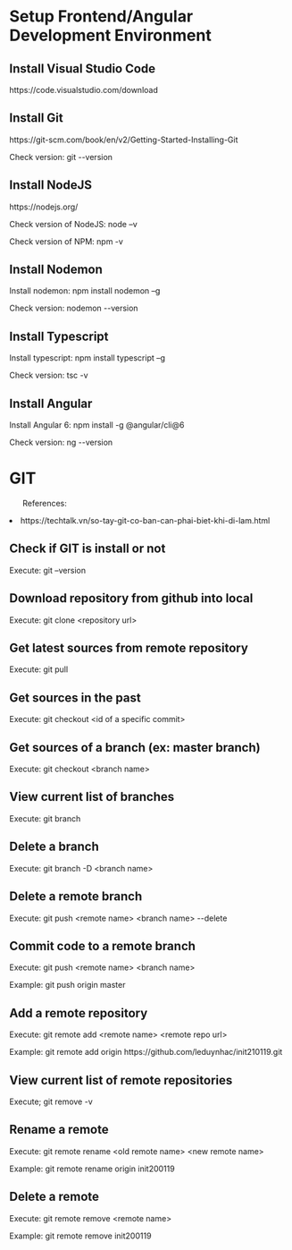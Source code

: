 <h1>Setup Frontend/Angular Development Environment</h1>

<h2>Install Visual Studio Code</h2>
https://code.visualstudio.com/download
<h2>Install Git</h2>
<p>https://git-scm.com/book/en/v2/Getting-Started-Installing-Git</p>
<p>Check version: git --version</p>
<h2>Install NodeJS</h2>
<p>https://nodejs.org/</p>
<p>Check version of NodeJS: node –v</p>
<p>Check version of NPM: npm -v</p>
<h2>Install Nodemon</h2>
<p>Install nodemon: npm install nodemon –g</p>
<p>Check version: nodemon --version</p>
<h2>Install Typescript</h2>
<p>Install typescript: npm install typescript –g</p>
<p>Check version: tsc -v</p>
<h2>Install Angular</h2>
<p>Install Angular 6: npm install -g @angular/cli@6</p>
<p>Check version: ng --version</p>

<h1>GIT</h1>
<ul>References:</ul>
<li>https://techtalk.vn/so-tay-git-co-ban-can-phai-biet-khi-di-lam.html</li>
<h2>Check if GIT is install or not</h2>
<p>Execute: git –version</p>
<h2>Download repository from github into local</h2>
<p>Execute: git clone &lt;repository url&gt;</p>
<h2>Get latest sources from remote repository</h2>
<p>Execute: git pull</p>
<h2>Get sources in the past</h2>
<p>Execute: git checkout &lt;id of a specific commit&gt;</p>
<h2>Get sources of a branch (ex: master branch)</h2>
<p>Execute: git checkout &lt;branch name&gt;</p>
<h2>View current list of branches</h2>
<p>Execute: git branch</p>
<h2>Delete a branch</h2>
<p>Execute: git branch -D &lt;branch name&gt;</p>
<h2>Delete a remote branch</h2>
<p>Execute: git push &lt;remote name&gt; &lt;branch name&gt; --delete</p>
<h2>Commit code to a remote branch</h2>
<p>Execute: git push &lt;remote name&gt; &lt;branch name&gt;</p>
<p>Example: git push origin master</p>
<h2>Add a remote repository</h2>
<p>Execute: git remote add &lt;remote name&gt; &lt;remote repo url&gt;</p>
<p>Example: git remote add origin https://github.com/leduynhac/init210119.git</p>
<h2>View current list of remote repositories</h2>
<p>Execute; git remove -v</p>
<h2>Rename a remote</h2>
<p>Execute: git remote rename &lt;old remote name&gt; &lt;new remote name&gt;</p>
<p>Example: git remote rename origin init200119</p>
<h2>Delete a remote</h2>
<p>Execute: git remote remove &lt;remote name&gt;</p>
<p>Example: git remote remove init200119</p>


